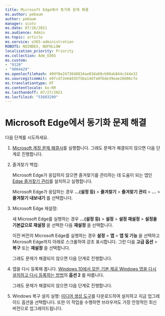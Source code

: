 ```yaml
---
title: Microsoft Edge에서 동기화 문제 해결
ms.author: pebaum
author: pebaum
manager: scotv
ms.date: 07/26/2021
ms.audience: Admin
ms.topic: article
ms.service: o365-administration
ROBOTS: NOINDEX, NOFOLLOW
localization_priority: Priority
ms.collection: Adm_O365
ms.custom:
- "9128"
- "9004429"
ms.openlocfilehash: 499f8e2473848834ae03da69cb98ab844c344e32
ms.sourcegitcommit: e9fcd72e64d35f5ba14dfa0fbde39eae20d86cfe
ms.translationtype: HT
ms.contentlocale: ko-KR
ms.lasthandoff: 07/27/2021
ms.locfileid: "53603290"
---
```

# <a name="troubleshoot-problems-with-sync-in-microsoft-edge"></a>Microsoft Edge에서 동기화 문제 해결

다음 단계를 시도하세요.

1. [Microsoft 계정 문제 해결사](https://go.microsoft.com/fwlink/?linkid=2155661)를 실행합니다. 그래도 문제가 해결되지 않으면 다음 단계로 진행합니다.

1. 즐겨찾기 백업:

    Microsoft Edge가 응답하지 않으면 즐겨찾기를 관리하는 데 도움이 되는 앱인 [Edge 즐겨찾기 관리](https://go.microsoft.com/fwlink/?linkid=2155764)를 설치하고 실행합니다.

    Microsoft Edge가 응답하는 경우 **...(설정 등)** > **즐겨찾기** > **즐겨찾기 관리** > **...** > **즐겨찾기 내보내기** 를 선택합니다.

1. Microsoft Edge 재설정:

    새 Microsoft Edge를 실행하는 경우 **...(설정 등)** > **설정** > **설정 재설정** > **설정을 기본값으로 재설정** 을 선택한 다음 **재설정** 을 선택합니다.

    이전 버전의 Microsoft Edge를 실행하는 경우 **설정** > **앱** > **앱 및 기능** 을 선택하고 Microsoft Edge까지 아래로 스크롤하여 강조 표시합니다. 그런 다음 **고급 옵션** > **복구** 또는 **재설정** 을 선택합니다.

    그래도 문제가 해결되지 않으면 다음 단계로 진행합니다.

1. 앱을 다시 등록해 봅니다. [Windows 10에서 모든 기본 제공 Windows 앱을 다시 설치하고 다시 등록하는 방법](https://go.microsoft.com/fwlink/?linkid=2146509)의 **옵션 2** 를 따릅니다.

    그래도 문제가 해결되지 않으면 다음 단계로 진행합니다.

1. Windows 복구 설치 실행: [미디어 생성 도구](https://go.microsoft.com/fwlink/?linkid=2146242)를 다운로드하여 설치하고 지금 업그레이드 옵션을 선택합니다. 또한 이 작업을 수행하면 브라우저도 가장 안정적인 최신 버전으로 업그레이드됩니다.
